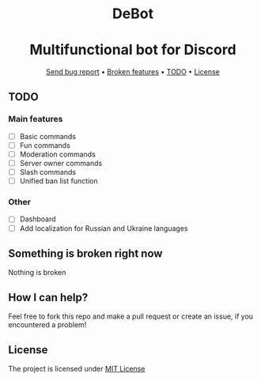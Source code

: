 <div align="center">

  # DeBot
</div>
<div align="center">

  # Multifunctional bot for Discord
</div>

<div align="center">
  <a href="https://gitlab.com/DebilosTeam/DeBot/-/issues">Send bug report</a>
  •
  <a href="https://gitlab.com/DebilosTeam/DeBot#something-is-broken-right-now">Broken features</a>
  •
  <a href="https://gitlab.com/DebilosTeam/DeBot#TODO">TODO</a>
  •
  <a href="https://gitlab.com/DebilosTeam/DeBot#license">License</a>
</div>

## TODO
### Main features
- [ ] Basic commands
- [ ] Fun commands
- [ ] Moderation commands
- [ ] Server owner commands
- [ ] Slash commands
- [ ] Unified ban list function

### Other
- [ ] Dashboard
- [ ] Add localization for Russian and Ukraine languages

## Something is broken right now
Nothing is broken

## How I can help?
Feel free to fork this repo and make a pull request or create an issue, if you encountered a problem!

## License
The project is licensed under [MIT License](https://gitlab.com/DebilosTeam/DeBot/-/blob/main/LICENSE)
